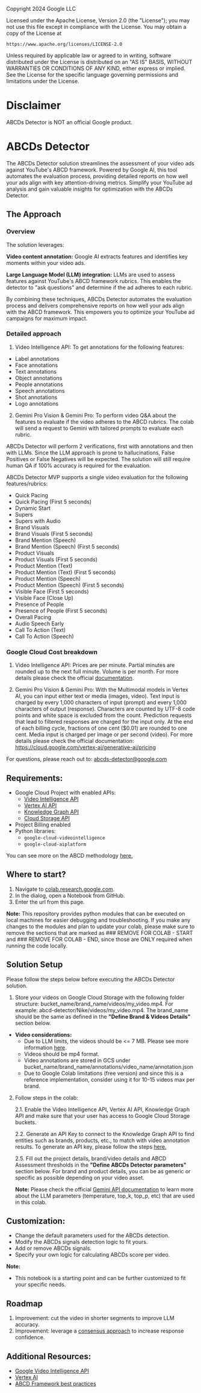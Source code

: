 Copyright 2024 Google LLC

Licensed under the Apache License, Version 2.0 (the "License");
you may not use this file except in compliance with the License.
You may obtain a copy of the License at

    https://www.apache.org/licenses/LICENSE-2.0

Unless required by applicable law or agreed to in writing, software
distributed under the License is distributed on an "AS IS" BASIS,
WITHOUT WARRANTIES OR CONDITIONS OF ANY KIND, either express or implied.
See the License for the specific language governing permissions and
limitations under the License.

# Disclaimer

ABCDs Detector is NOT an official Google product.

# ABCDs Detector

The ABCDs Detector solution streamlines the assessment of your video ads against YouTube's ABCD framework. Powered by Google AI, this tool automates the evaluation process, providing detailed reports on how well your ads align with key attention-driving metrics. Simplify your YouTube ad analysis and gain valuable insights for optimization with the ABCDs Detector.

## The Approach

### Overview

The solution leverages:

**Video content annotation:** Google AI extracts features and identifies key moments within your video ads.

**Large Language Model (LLM) integration:** LLMs are used to assess features against YouTube's ABCD framework rubrics. This enables the detector to "ask questions" and determine if the ad adheres to each rubric.

By combining these techniques, ABCDs Detector automates the evaluation process and delivers comprehensive reports on how well your ads align with the ABCD framework. This empowers you to optimize your YouTube ad campaigns for maximum impact.

### Detailed approach

1. Video Intelligence API: To get annotations for the following features:
  - Label annotations
  - Face annotations
  - Text annotations
  - Object annotations
  - People annotations
  - Speech annotations
  - Shot annotations
  - Logo annotations


2. Gemini Pro Vision & Gemini Pro: To perform video Q&A about the features to evaluate if the video adheres to the ABCD rubrics. The colab will send a request to Gemini with tailored prompts to evaluate each rubric.

ABCDs Detector will perform 2 verifications, first with annotations and then with LLMs. Since the LLM approach is prone to hallucinations, False Positives or False Negatives will be expected. The solution will still require human QA if 100% accuracy is required for the evaluation.

ABCDs Detector MVP supports a single video evaluation for the following features/rubrics:
  - Quick Pacing
  - Quick Pacing (First 5 seconds)
  - Dynamic Start
  - Supers
  - Supers with Audio
  - Brand Visuals
  - Brand Visuals (First 5 seconds)
  - Brand Mention (Speech)
  - Brand Mention (Speech) (First 5 seconds)
  - Product Visuals
  - Product Visuals (First 5 seconds)
  - Product Mention (Text)
  - Product Mention (Text) (First 5 seconds)
  - Product Mention (Speech)
  - Product Mention (Speech) (First 5 seconds)
  - Visible Face (First 5 seconds)
  - Visible Face (Close Up)
  - Presence of People
  - Presence of People (First 5 seconds)
  - Overall Pacing
  - Audio Speech Early
  - Call To Action (Text)
  - Call To Action (Speech)

### Google Cloud Cost breakdown

1. Video Intelligence API: Prices are per minute. Partial minutes are rounded up to the next full minute. Volume is per month. For more details please check the official [documentation](https://cloud.google.com/video-intelligence/pricing).

2. Gemini Pro Vision & Gemini Pro: With the Multimodal models in Vertex AI, you can input either text or media (images, video). Text input is charged by every 1,000 characters of input (prompt) and every 1,000 characters of output (response). Characters are counted by UTF-8 code points and white space is excluded from the count. Prediction requests that lead to filtered responses are charged for the input only. At the end of each billing cycle, fractions of one cent ($0.01) are rounded to one cent. Media input is charged per image or per second (video). For more details please check the official documentation: https://cloud.google.com/vertex-ai/generative-ai/pricing

For questions, please reach out to: abcds-detector@google.com

## Requirements:

* Google Cloud Project with enabled APIs:
    * [Video Intelligence API](https://console.cloud.google.com/marketplace/product/google/videointelligence.googleapis.com)
    * [Vertex AI API](https://console.cloud.google.com/marketplace/product/google/aiplatform.googleapis.com)
    * [Knowledge Graph API](https://console.cloud.google.com/marketplace/product/google/kgsearch.googleapis.com)
    * [Cloud Storage API](https://console.cloud.google.com/marketplace/product/google/storage.googleapis.com)
* Project Billing enabled
* Python libraries:
    * `google-cloud-videointelligence`
    * `google-cloud-aiplatform`

You can see more on the ABCD methodology [here.](https://www.thinkwithgoogle.com/intl/en-emea/future-of-marketing/creativity/youtube-video-ad-best-practices/)

## Where to start?

1. Navigate to [colab.research.google.com](http://colab.research.google.com).
2. In the dialog, open a Notebook from GitHub.
3. Enter the url from this page.

**Note:** This repository provides python modules that can be executed on local machines for easier debugging and troubleshooting.
If you make any changes to the modules and plan to update your colab, please make sure to remove the sections that are marked
as ### REMOVE FOR COLAB - START and ### REMOVE FOR COLAB - END, since those are ONLY required when running the code locally.


## Solution Setup

Please follow the steps below before executing the ABCDs Detector solution.

1. Store your videos on Google Cloud Storage with the following folder structure: bucket_name/brand_name/videos/my_video.mp4. For example: abcd-detector/Nike/videos/my_video.mp4. The brand_name should be the same as defined in the **"Define Brand & Videos Details"** section below.
  - **Video considerations:**
    - Due to LLM limits, the videos should be <= 7 MB. Please see more information [here](https://cloud.google.com/vertex-ai/generative-ai/docs/learn/models).
    - Videos should be mp4 format.
    - Video annotations are stored in GCS under bucket_name/brand_name/annotations/video_name/annotation.json
    - Due to Google Colab limitations (free version) and since this is a reference implementation, consider using it for 10-15 videos max per brand.

2. Follow steps in the colab:

    2.1. Enable the Video Intelligence API, Vertex AI API, Knowledge Graph API and make sure that your user has access to Google Cloud Storage buckets.

    2.2. Generate an API Key to connect to the Knowledge Graph API to find entities such as brands, products, etc., to match with video annotation results. To generate an API key, please follow the steps [here.](https://support.google.com/googleapi/answer/6158862?hl=en)

    2.5. Fill out the project details, brand/video details and ABCD Assessment thresholds in the **"Define ABCDs Detector parameters"** section below. For brand and product details, you can be as generic or specific as possible depending on your video asset.

    **Note:** Please check the official [Gemini API documentation](https://cloud.google.com/vertex-ai/generative-ai/docs/model-reference/gemini) to learn more about the LLM parameters (temperature, top_k, top_p, etc) that are used in this colab.

## Customization:

* Change the default parameters used for the ABCDs detection.
* Modify the ABCDs signals detection logic to fit yours.
* Add or remove ABCDs signals.
* Specify your own logic for calculating ABCDs score per video.

**Note:**

* This notebook is a starting point and can be further customized to fit your specific needs.

## Roadmap

1. Improvement: cut the video in shorter segments to improve LLM accuracy.
2. Improvement: leverage a [consensus approach](https://arxiv.org/pdf/2310.20151.pdf) to increase response confidence.

## Additional Resources:

* [Google Video Intelligence API](https://cloud.google.com/video-intelligence?hl=en)
* [Vertex AI](https://cloud.google.com/vertex-ai)
* [ABCD Framework best practices](https://www.thinkwithgoogle.com/intl/en-emea/future-of-marketing/creativity/youtube-video-ad-best-practices/)
